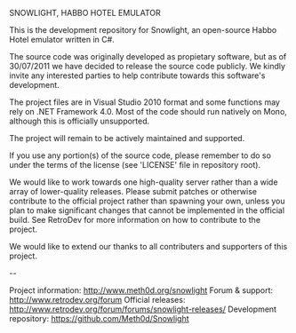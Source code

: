 SNOWLIGHT, HABBO HOTEL EMULATOR

This is the development repository for Snowlight, an open-source Habbo
Hotel emulator written in C#.

The source code was originally developed as propietary software, but as of
30/07/2011 we have decided to release the source code publicly. We kindly
invite any interested parties to help contribute towards this software's
development.

The project files are in Visual Studio 2010 format and some functions may
rely on .NET Framework 4.0. Most of the code should run natively on Mono,
although this is officially unsupported.

The project will remain to be actively maintained and supported.

If you use any portion(s) of the source code, please remember to do so
under the terms of the license (see 'LICENSE' file in repository root).

We would like to work towards one high-quality server rather than a
wide array of lower-quality releases. Please submit patches or
otherwise contribute to the official project rather than spawning
your own, unless you plan to make significant changes that cannot be
implemented in the official build. See RetroDev for more information on
how to contribute to the project.

We would like to extend our thanks to all contributers and supporters
of this project.

--

Project information:		http://www.meth0d.org/snowlight
Forum & support:			http://www.retrodev.org/forum
Official releases:			http://www.retrodev.org/forum/forums/snowlight-releases/
Development repository:		https://github.com/Meth0d/Snowlight
 
